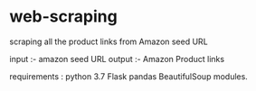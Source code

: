 # web-scraping
scraping all the product links from Amazon seed URL

input :- amazon seed URL 
output :- Amazon Product links 

requirements :
    python 3.7
    Flask 
    pandas
    BeautifulSoup modules.
